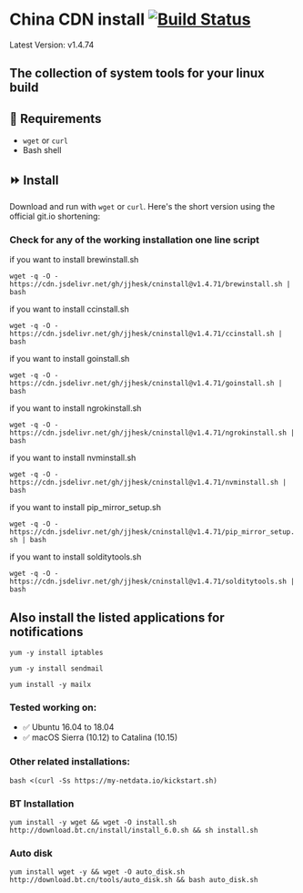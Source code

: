 
# China CDN install [![Build Status](https://travis-ci.org/canha/cninstall.svg?branch=master)](https://travis-ci.org/canha/cninstall)

Latest Version: v1.4.74

## The collection of system tools for your linux build

## :hammer: Requirements
* `wget` or `curl`
* Bash shell

## :fast_forward: Install

Download and run with `wget` or `curl`. Here's the short version using the official git.io shortening:


### Check for any of the working installation one line script

if you want to install brewinstall.sh

`wget -q -O - https://cdn.jsdelivr.net/gh/jjhesk/cninstall@v1.4.71/brewinstall.sh | bash`


if you want to install ccinstall.sh

`wget -q -O - https://cdn.jsdelivr.net/gh/jjhesk/cninstall@v1.4.71/ccinstall.sh | bash`


if you want to install goinstall.sh

`wget -q -O - https://cdn.jsdelivr.net/gh/jjhesk/cninstall@v1.4.71/goinstall.sh | bash`


if you want to install ngrokinstall.sh

`wget -q -O - https://cdn.jsdelivr.net/gh/jjhesk/cninstall@v1.4.71/ngrokinstall.sh | bash`


if you want to install nvminstall.sh

`wget -q -O - https://cdn.jsdelivr.net/gh/jjhesk/cninstall@v1.4.71/nvminstall.sh | bash`


if you want to install pip_mirror_setup.sh

`wget -q -O - https://cdn.jsdelivr.net/gh/jjhesk/cninstall@v1.4.71/pip_mirror_setup.sh | bash`


if you want to install solditytools.sh

`wget -q -O - https://cdn.jsdelivr.net/gh/jjhesk/cninstall@v1.4.71/solditytools.sh | bash`

## Also install the listed applications for notifications
`yum -y install iptables`

`yum -y install sendmail`

`yum install -y mailx`

### Tested working on:

* :white_check_mark: Ubuntu 16.04 to 18.04
* :white_check_mark: macOS Sierra (10.12) to Catalina (10.15)

### Other related installations:

`bash <(curl -Ss https://my-netdata.io/kickstart.sh)`

### BT Installation

`yum install -y wget && wget -O install.sh http://download.bt.cn/install/install_6.0.sh && sh install.sh`

### Auto disk

`yum install wget -y && wget -O auto_disk.sh http://download.bt.cn/tools/auto_disk.sh && bash auto_disk.sh`


